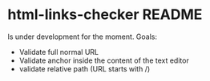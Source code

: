 # html-links-checker README

Is under development for the moment.
Goals:
- Validate full normal URL
- Validate anchor inside the content of the text editor
- validate relative path (URL starts with /)
